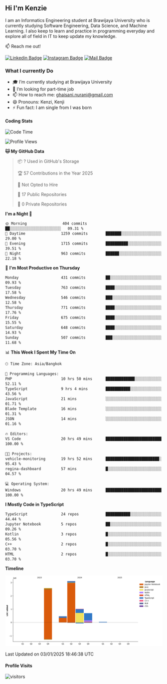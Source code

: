 ## Hi I'm Kenzie


I am an Informatics Engineering student at Brawijaya University who is currently studying Software Engineering, Data Science, and Machine Learning. I also keep to learn and practice in programming everyday and explore all of field in IT to keep update my knowledge.

:mailbox: Reach me out!

[![Linkedin Badge](https://img.shields.io/badge/-Kenzie_Taqiyassar-0e76a8?style=flat&labelColor=0e76a8&logo=linkedin&logoColor=white)](https://www.linkedin.com/in/kenzie-taqiyassar-37458b1aa/) 
[![Instagram Badge](https://img.shields.io/badge/-@__kenziehh_-e84393?style=flat&labelColor=e84393&logo=instagram&logoColor=white)](https://www.instagram.com/_kenziehh/) 
[![Mail Badge](https://img.shields.io/badge/-ghaisani.nurani-c0392b?style=flat&labelColor=c0392b&logo=gmail&logoColor=white)](mailto:ghaisani.nurani@gmail.com)

### What I currently Do

- 🎓 I’m currently studying at Brawijaya University
- 💼 I’m looking for part-time job
- 📫 How to reach me: ghaisani.nurani@gmail.com
- 😄 Pronouns: Kenzi, Kenji
- ⚡ Fun fact: I am single from I was born

#### Coding Stats
<!--START_SECTION:waka-->
![Code Time](http://img.shields.io/badge/Code%20Time-935%20hrs%2015%20mins-blue)

![Profile Views](http://img.shields.io/badge/Profile%20Views-2-blue)

**🐱 My GitHub Data** 

> 📦 ? Used in GitHub's Storage 
 > 
> 🏆 57 Contributions in the Year 2025
 > 
> 🚫 Not Opted to Hire
 > 
> 📜 17 Public Repositories 
 > 
> 🔑 0 Private Repositories 
 > 
**I'm a Night 🦉** 

```text
🌞 Morning                404 commits         ██░░░░░░░░░░░░░░░░░░░░░░░   09.31 % 
🌆 Daytime                1259 commits        ███████░░░░░░░░░░░░░░░░░░   29.00 % 
🌃 Evening                1715 commits        ██████████░░░░░░░░░░░░░░░   39.51 % 
🌙 Night                  963 commits         ██████░░░░░░░░░░░░░░░░░░░   22.18 % 
```
📅 **I'm Most Productive on Thursday** 

```text
Monday                   431 commits         ██░░░░░░░░░░░░░░░░░░░░░░░   09.93 % 
Tuesday                  763 commits         ████░░░░░░░░░░░░░░░░░░░░░   17.58 % 
Wednesday                546 commits         ███░░░░░░░░░░░░░░░░░░░░░░   12.58 % 
Thursday                 771 commits         ████░░░░░░░░░░░░░░░░░░░░░   17.76 % 
Friday                   675 commits         ████░░░░░░░░░░░░░░░░░░░░░   15.55 % 
Saturday                 648 commits         ████░░░░░░░░░░░░░░░░░░░░░   14.93 % 
Sunday                   507 commits         ███░░░░░░░░░░░░░░░░░░░░░░   11.68 % 
```


📊 **This Week I Spent My Time On** 

```text
🕑︎ Time Zone: Asia/Bangkok

💬 Programming Languages: 
PHP                      10 hrs 50 mins      █████████████░░░░░░░░░░░░   52.11 % 
TypeScript               9 hrs 4 mins        ███████████░░░░░░░░░░░░░░   43.56 % 
JavaScript               21 mins             ░░░░░░░░░░░░░░░░░░░░░░░░░   01.71 % 
Blade Template           16 mins             ░░░░░░░░░░░░░░░░░░░░░░░░░   01.31 % 
JSON                     14 mins             ░░░░░░░░░░░░░░░░░░░░░░░░░   01.16 % 

🔥 Editors: 
VS Code                  20 hrs 49 mins      █████████████████████████   100.00 % 

🐱‍💻 Projects: 
vehicle-monitoring       19 hrs 52 mins      ████████████████████████░   95.43 % 
regina-dashboard         57 mins             █░░░░░░░░░░░░░░░░░░░░░░░░   04.57 % 

💻 Operating System: 
Windows                  20 hrs 49 mins      █████████████████████████   100.00 % 
```

**I Mostly Code in TypeScript** 

```text
TypeScript               24 repos            ███████████░░░░░░░░░░░░░░   44.44 % 
Jupyter Notebook         5 repos             ██░░░░░░░░░░░░░░░░░░░░░░░   09.26 % 
Kotlin                   3 repos             █░░░░░░░░░░░░░░░░░░░░░░░░   05.56 % 
C++                      2 repos             █░░░░░░░░░░░░░░░░░░░░░░░░   03.70 % 
HTML                     2 repos             █░░░░░░░░░░░░░░░░░░░░░░░░   03.70 % 
```



**Timeline**

![Lines of Code chart](https://raw.githubusercontent.com/kenziehh/kenziehh/master/assets/bar_graph.png)


 Last Updated on 03/01/2025 18:46:38 UTC
<!--END_SECTION:waka-->


#### Profile Visits

![visitors](https://visitor-badge.glitch.me/badge?page_id=kenziehh.kenziehh)





